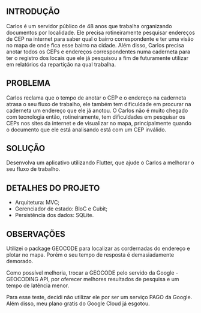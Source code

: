 ## INTRODUÇÃO
Carlos é um servidor público de 48 anos que trabalha organizando documentos por
localidade. Ele precisa rotineiramente pesquisar endereços de CEP na internet para saber
qual o bairro correspondente e ter uma visão no mapa de onde fica esse bairro na cidade.
Além disso, Carlos precisa anotar todos os CEPs e endereços correspondentes numa
caderneta para ter o registro dos locais que ele já pesquisou a fim de futuramente utilizar
em relatórios da repartição na qual trabalha.

## PROBLEMA
Carlos reclama que o tempo de anotar o CEP e o endereço na caderneta atrasa o
seu fluxo de trabalho, ele também tem dificuldade em procurar na caderneta um endereço
que ele já anotou.
O Carlos não é muito chegado com tecnologia então, rotineiramente, tem
dificuldades em pesquisar os CEPs nos sites da internet e de visualizar no mapa,
principalmente quando o documento que ele está analisando está com um CEP inválido.

## SOLUÇÃO
Desenvolva um aplicativo utilizando Flutter, que ajude o Carlos a melhorar o seu
fluxo de trabalho.

## DETALHES DO PROJETO
- Arquitetura: MVC;
- Gerenciador de estado: BloC e Cubit;
- Persistência dos dados: SQLite.

## OBSERVAÇÕES
Utilizei o package GEOCODE para localizar as cordernadas do endereço e plotar no mapa. Porém o seu tempo de resposta é demasiadamente demorado.

Como possível melhoria, trocar a GEOCODE pelo servido da Google - GEOCODING API, por oferecer melhores resultados de pesquisa e um tempo de latência menor.

Para esse teste, decidi não utilizar ele por ser um serviço PAGO da Google. Além disso, meu plano gratis do Google Cloud já esgotou.

